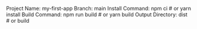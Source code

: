 Project Name: my-first-app
Branch: main
Install Command: npm ci  # or yarn install
Build Command: npm run build  # or yarn build
Output Directory: dist  # or build
<!DOCTYPE html>
<html lang="en">
<head>
    <meta charset="UTF-8">
    <meta name="viewport" content="width=device-width, initial-scale=1.0">
    <title>Cryptocurrency Tutorial for Beginners</title>
    <style>
    <img src="https://github.com/nekinja/ArLink/blob/main/c1.jpg?raw=true" alt="currency" />

</head>
<body>
    <header>
        <h1>Cryptocurrency Basics</h1>
        <p>Learn the essentials of cryptocurrency and blockchain technology.</p>
    </header>
    <nav>
        <a href="#what-is-crypto">What is Cryptocurrency?</a>
        <a href="#how-to-start">How to Start</a>
        <a href="#pros-and-cons">Pros and Cons</a>
        <a href="#faq">FAQ</a>
    </nav>
    <section id="what-is-crypto">
        <h2>What is Cryptocurrency?</h2>
        <p>Cryptocurrency is a digital or virtual currency that uses cryptography for security. It operates independently of a central authority like a bank. Popular cryptocurrencies include Bitcoin, Ethereum, and Litecoin.</p>
        <div class="highlight">
            <strong>Key Feature:</strong> Decentralization, transparency, and immutability are core aspects of blockchain technology.
        </div>
    </section>
    <section id="how-to-start">
        <h2>How to Start with Cryptocurrency</h2>
        <ol>
            <li><strong>Learn the Basics:</strong> Understand what cryptocurrency is and how it works.</li>
            <li><strong>Choose a Wallet:</strong> Set up a secure digital wallet to store your cryptocurrency.</li>
            <li><strong>Pick an Exchange:</strong> Register on a cryptocurrency exchange like Binance or Coinbase to buy and sell cryptocurrencies.</li>
            <li><strong>Start Small:</strong> Invest a small amount to get familiar with the process.</li>
        </ol>
        <div class="highlight">
            <strong>Tip:</strong> Always enable two-factor authentication on your accounts for added security.
        </div>
    </section>
    <section id="pros-and-cons">
        <h2>Pros and Cons of Cryptocurrency</h2>
        <h3>Pros:</h3>
        <ul>
            <li>Decentralized and transparent.</li>
            <li>Fast and secure transactions.</li>
            <li>Potential for high returns on investment.</li>
        </ul>
        <h3>Cons:</h3>
        <ul>
            <li>Highly volatile market.</li>
            <li>Risk of fraud and hacking.</li>
            <li>Complexity for beginners.</li>
        </ul>
    </section>
    <section id="faq">
        <h2>Frequently Asked Questions</h2>
        <h3>1. Is cryptocurrency legal?</h3>
        <p>Cryptocurrency legality varies by country. Research your local regulations before investing.</p>
        <h3>2. How do I keep my cryptocurrency safe?</h3>
        <p>Use a hardware wallet and enable two-factor authentication to secure your assets.</p>
        <h3>3. Can I lose money with cryptocurrency?</h3>
        <p>Yes, the market is volatile. Never invest more than you can afford to lose.</p>
    </section>
    <footer>
        <p>&copy; 2024 CryptoTutorials.com. All rights reserved.</p>
    </footer>
</body>
</html>
